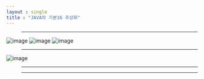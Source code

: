 ```yaml
---
layout : single
title : "JAVA의 기본16 추상화"
---
```

>****

![image](https://user-images.githubusercontent.com/105334682/179670517-27ea9a18-4a23-4e08-bd08-43f3eef1e018.png)
![image](https://user-images.githubusercontent.com/105334682/179670545-32be6c05-0553-4222-973b-7e49d4000cdf.png)
![image](https://user-images.githubusercontent.com/105334682/179670574-8ae5a3a3-c2e0-4e6e-b341-1ade1516bcc1.png)
>****

![image](https://user-images.githubusercontent.com/105334682/179670655-84b29cf8-ed9c-4ab9-8024-4d9ff44f0357.png)
>****


>****

